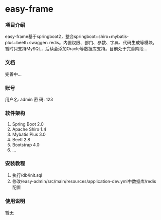 # easy-frame

### 项目介绍
easy-frame基于springboot2，整合springboot+shiro+mybatis-plus+beetl+swagger+redis。内置权限、部门、参数、字典、代码生成等模块。暂时只支持MySQL，后续会添加Oracle等数据库支持。目前处于完善阶段...

### 文档

完善中...

### 账号

用户名: admin
密  码: 123

### 软件架构

1. Spring Boot 2.0
2. Apache Shiro 1.4
3. Mybatis Plus 3.0
4. Beetl 2.8
5. Bootstrap 4.0
6. ...



### 安装教程

1. 执行/db/init.sql
2. 修改/easy-admin/src/main/resources/application-dev.yml中数据库/redis配置

### 使用说明

暂无
